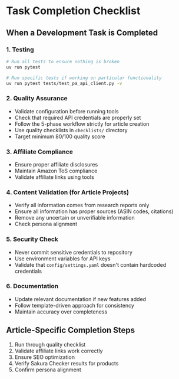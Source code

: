 # Task Completion Checklist

## When a Development Task is Completed

### 1. Testing
```bash
# Run all tests to ensure nothing is broken
uv run pytest

# Run specific tests if working on particular functionality
uv run pytest tests/test_pa_api_client.py -v
```

### 2. Quality Assurance
- Validate configuration before running tools
- Check that required API credentials are properly set
- Follow the 5-phase workflow strictly for article creation
- Use quality checklists in `checklists/` directory
- Target minimum 80/100 quality score

### 3. Affiliate Compliance
- Ensure proper affiliate disclosures
- Maintain Amazon ToS compliance
- Validate affiliate links using tools

### 4. Content Validation (for Article Projects)
- Verify all information comes from research reports only
- Ensure all information has proper sources (ASIN codes, citations)
- Remove any uncertain or unverifiable information
- Check persona alignment

### 5. Security Check
- Never commit sensitive credentials to repository
- Use environment variables for API keys
- Validate that `config/settings.yaml` doesn't contain hardcoded credentials

### 6. Documentation
- Update relevant documentation if new features added
- Follow template-driven approach for consistency
- Maintain accuracy over completeness

## Article-Specific Completion Steps
1. Run through quality checklist
2. Validate affiliate links work correctly
3. Ensure SEO optimization
4. Verify Sakura Checker results for products
5. Confirm persona alignment